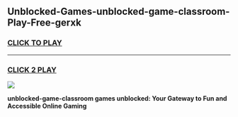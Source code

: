 
## Unblocked-Games-unblocked-game-classroom-Play-Free-gerxk
<h3>
<a href="https://premium76.site?title=unblocked-game-classroom&ref=23A">CLICK TO PLAY</a></h3>
<hr>

<h3>
<a href="https://premium76.site?title=unblocked-game-classroom&ref=23A">CLICK 2 PLAY</a>
  
</h3>

<a href="https://premium76.site?title=unblocked-game-classroom&ref=23A"><img src="https://clearcache.store/games.png"></a>


**unblocked-game-classroom games unblocked: Your Gateway to Fun and Accessible Online Gaming**
